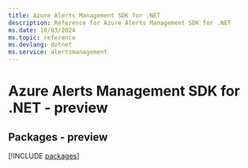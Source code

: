 ```yaml
---
title: Azure Alerts Management SDK for .NET
description: Reference for Azure Alerts Management SDK for .NET
ms.date: 10/03/2024
ms.topic: reference
ms.devlang: dotnet
ms.service: alertsmanagement
---
```

# Azure Alerts Management SDK for .NET - preview
## Packages - preview
[!INCLUDE [packages](alerts-management-index.md)]